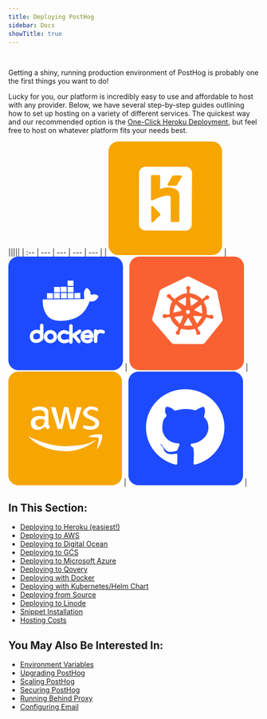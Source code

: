 ```yaml
---
title: Deploying PostHog
sidebar: Docs
showTitle: true
---
```


<br />


Getting a shiny, running production environment of PostHog is probably one the first things you want to do! 

Lucky for you, our platform is incredibly easy to use and affordable to host with any provider. Below, we have several step-by-step guides outlining how to set up hosting on a variety of different services. The quickest way and our recommended option is the [One-Click Heroku Deployment](/docs/deployment/deploy-heroku), but feel free to host on whatever platform fits your needs best.

<span class='table-no-borders'>

|||||
| :-- | --- | --- | --- | --- |
| [![](../../src/images/deploy-heroku.svg)](/docs/deployment/deploy-heroku) | [![](../../src/images/deploy-docker.svg)](/docs/deployment/deploy-docker) | [![](../../src/images/deploy-kubernetes.svg)](/docs/deployment/deploy-kubernetes) | [![](../../src/images/deploy-aws.svg)](/docs/deployment/deploy-aws) | [![](../../src/images/deploy-source.svg)](/docs/deployment/deploy-source) |

</span>

## **In This Section:**

- [Deploying to Heroku (easiest!)](/docs/deployment/deploy-heroku)
- [Deploying to AWS](/docs/deployment/deploy-aws)
- [Deploying to Digital Ocean](/docs/deployment/deploy-digital-ocean)
- [Deploying to GCS](/docs/deployment/deploy-gcs)
- [Deploying to Microsoft Azure](/docs/deployment/deploy-azure)
- [Deploying to Qovery](/docs/deployment/deploy-qovery)
- [Deploying with Docker](/docs/deployment/deploy-docker)
- [Deploying with Kubernetes/Helm Chart](/docs/deployment/deploy-kubernetes)
- [Deploying from Source](/docs/deployment/deploy-source)
- [Deploying to Linode](/docs/deployment/deploy-linode)
- [Snippet Installation](/docs/deployment/snippet-installation)
- [Hosting Costs](/docs/deployment/hosting-costs)


## **You May Also Be Interested In:**

- [Environment Variables](/docs/configuring-posthog/environment-variables)
- [Upgrading PostHog](/docs/configuring-posthog/upgrading-posthog)
- [Scaling PostHog](/docs/configuring-posthog/scaling-posthog)
- [Securing PostHog](/docs/configuring-posthog/securing-posthog)
- [Running Behind Proxy](/docs/configuring-posthog/running-behind-proxy)
- [Configuring Email](/docs/configuring-posthog/email)
